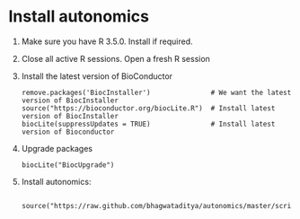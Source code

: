 # Install autonomics

1. Make sure you have R 3.5.0. Install if required.

2. Close all active R sessions. Open a fresh R session

3. Install the latest version of BioConductor
     ```
     remove.packages('BiocInstaller')               # We want the latest version of BiocInstaller
     source("https://bioconductor.org/biocLite.R")  # Install latest version of BiocInstaller
     biocLite(suppressUpdates = TRUE)               # Install latest version of Bioconductor
     ```
    
4. Upgrade packages
     ```
     biocLite("BiocUpgrade")
     ```

5. Install autonomics:
    ```
     source("https://raw.github.com/bhagwataditya/autonomics/master/scripts/install_autonomics.R")
    ```
